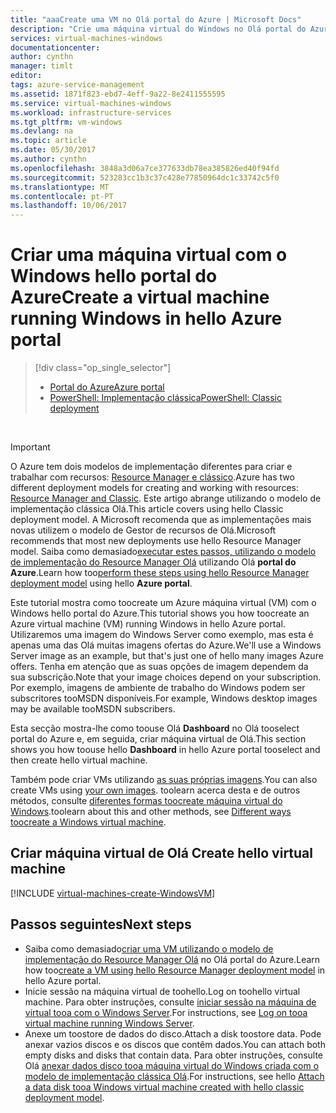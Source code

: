 ```yaml
---
title: "aaaCreate uma VM no Olá portal do Azure | Microsoft Docs"
description: "Crie uma máquina virtual do Windows no Olá portal do Azure."
services: virtual-machines-windows
documentationcenter: 
author: cynthn
manager: timlt
editor: 
tags: azure-service-management
ms.assetid: 1871f823-ebd7-4eff-9a22-8e2411555595
ms.service: virtual-machines-windows
ms.workload: infrastructure-services
ms.tgt_pltfrm: vm-windows
ms.devlang: na
ms.topic: article
ms.date: 05/30/2017
ms.author: cynthn
ms.openlocfilehash: 3848a3d06a7ce377633db78ea385826ed40f94fd
ms.sourcegitcommit: 523283cc1b3c37c428e77850964dc1c33742c5f0
ms.translationtype: MT
ms.contentlocale: pt-PT
ms.lasthandoff: 10/06/2017
---
```

# <a name="create-a-virtual-machine-running-windows-in-hello-azure-portal"></a><span data-ttu-id="555a4-103">Criar uma máquina virtual com o Windows hello portal do Azure</span><span class="sxs-lookup"><span data-stu-id="555a4-103">Create a virtual machine running Windows in hello Azure portal</span></span>
> [!div class="op_single_selector"]
> * [<span data-ttu-id="555a4-104">Portal do Azure</span><span class="sxs-lookup"><span data-stu-id="555a4-104">Azure portal</span></span>](tutorial.md)
> * [<span data-ttu-id="555a4-105">PowerShell: Implementação clássica</span><span class="sxs-lookup"><span data-stu-id="555a4-105">PowerShell: Classic deployment</span></span>](create-powershell.md)
>
>

<br>

> [!IMPORTANT]
> <span data-ttu-id="555a4-106">O Azure tem dois modelos de implementação diferentes para criar e trabalhar com recursos: [Resource Manager e clássico](../../../resource-manager-deployment-model.md).</span><span class="sxs-lookup"><span data-stu-id="555a4-106">Azure has two different deployment models for creating and working with resources: [Resource Manager and Classic](../../../resource-manager-deployment-model.md).</span></span> <span data-ttu-id="555a4-107">Este artigo abrange utilizando o modelo de implementação clássica Olá.</span><span class="sxs-lookup"><span data-stu-id="555a4-107">This article covers using hello Classic deployment model.</span></span> <span data-ttu-id="555a4-108">A Microsoft recomenda que as implementações mais novas utilizem o modelo de Gestor de recursos de Olá.</span><span class="sxs-lookup"><span data-stu-id="555a4-108">Microsoft recommends that most new deployments use hello Resource Manager model.</span></span> <span data-ttu-id="555a4-109">Saiba como demasiado[executar estes passos, utilizando o modelo de implementação do Resource Manager Olá](../../virtual-machines-windows-hero-tutorial.md?toc=%2fazure%2fvirtual-machines%2fwindows%2ftoc.json) utilizando Olá **portal do Azure**.</span><span class="sxs-lookup"><span data-stu-id="555a4-109">Learn how too[perform these steps using hello Resource Manager deployment model](../../virtual-machines-windows-hero-tutorial.md?toc=%2fazure%2fvirtual-machines%2fwindows%2ftoc.json) using hello **Azure portal**.</span></span>

<span data-ttu-id="555a4-110">Este tutorial mostra como toocreate um Azure máquina virtual (VM) com o Windows hello portal do Azure.</span><span class="sxs-lookup"><span data-stu-id="555a4-110">This tutorial shows you how toocreate an Azure virtual machine (VM) running Windows in hello Azure portal.</span></span> <span data-ttu-id="555a4-111">Utilizaremos uma imagem do Windows Server como exemplo, mas esta é apenas uma das Olá muitas imagens ofertas do Azure.</span><span class="sxs-lookup"><span data-stu-id="555a4-111">We'll use a Windows Server image as an example, but that's just one of hello many images Azure offers.</span></span> <span data-ttu-id="555a4-112">Tenha em atenção que as suas opções de imagem dependem da sua subscrição.</span><span class="sxs-lookup"><span data-stu-id="555a4-112">Note that your image choices depend on your subscription.</span></span> <span data-ttu-id="555a4-113">Por exemplo, imagens de ambiente de trabalho do Windows podem ser subscritores tooMSDN disponíveis.</span><span class="sxs-lookup"><span data-stu-id="555a4-113">For example, Windows desktop images may be available tooMSDN subscribers.</span></span>

<span data-ttu-id="555a4-114">Esta secção mostra-lhe como toouse Olá **Dashboard** no Olá tooselect portal do Azure e, em seguida, criar máquina virtual de Olá.</span><span class="sxs-lookup"><span data-stu-id="555a4-114">This section shows you how toouse hello **Dashboard** in hello Azure portal tooselect and then create hello virtual machine.</span></span>

<span data-ttu-id="555a4-115">Também pode criar VMs utilizando [as suas próprias imagens](createupload-vhd.md).</span><span class="sxs-lookup"><span data-stu-id="555a4-115">You can also create VMs using [your own images](createupload-vhd.md).</span></span> <span data-ttu-id="555a4-116">toolearn acerca desta e de outros métodos, consulte [diferentes formas toocreate máquina virtual do Windows](../../virtual-machines-windows-creation-choices.md?toc=%2fazure%2fvirtual-machines%2fwindows%2ftoc.json).</span><span class="sxs-lookup"><span data-stu-id="555a4-116">toolearn about this and other methods, see [Different ways toocreate a Windows virtual machine](../../virtual-machines-windows-creation-choices.md?toc=%2fazure%2fvirtual-machines%2fwindows%2ftoc.json).</span></span>

<!-- 02/27/2017 Video removed as it was based on hello classic portal. -->

## <span data-ttu-id="555a4-117"><a id="createvirtualmachine"></a>Criar máquina virtual de Olá</span><span class="sxs-lookup"><span data-stu-id="555a4-117"><a id="createvirtualmachine"> </a>Create hello virtual machine</span></span>
[!INCLUDE [virtual-machines-create-WindowsVM](../../../../includes/virtual-machines-create-windowsvm.md)]

## <a name="next-steps"></a><span data-ttu-id="555a4-118">Passos seguintes</span><span class="sxs-lookup"><span data-stu-id="555a4-118">Next steps</span></span>
* <span data-ttu-id="555a4-119">Saiba como demasiado[criar uma VM utilizando o modelo de implementação do Resource Manager Olá](../../virtual-machines-windows-hero-tutorial.md?toc=%2fazure%2fvirtual-machines%2fwindows%2ftoc.json) no Olá portal do Azure.</span><span class="sxs-lookup"><span data-stu-id="555a4-119">Learn how too[create a VM using hello Resource Manager deployment model](../../virtual-machines-windows-hero-tutorial.md?toc=%2fazure%2fvirtual-machines%2fwindows%2ftoc.json) in hello Azure portal.</span></span>
* <span data-ttu-id="555a4-120">Inicie sessão na máquina virtual de toohello.</span><span class="sxs-lookup"><span data-stu-id="555a4-120">Log on toohello virtual machine.</span></span> <span data-ttu-id="555a4-121">Para obter instruções, consulte [iniciar sessão na máquina de virtual tooa com o Windows Server](connect-logon.md).</span><span class="sxs-lookup"><span data-stu-id="555a4-121">For instructions, see [Log on tooa virtual machine running Windows Server](connect-logon.md).</span></span>
* <span data-ttu-id="555a4-122">Anexe um toostore de dados do disco.</span><span class="sxs-lookup"><span data-stu-id="555a4-122">Attach a disk toostore data.</span></span> <span data-ttu-id="555a4-123">Pode anexar vazios discos e os discos que contêm dados.</span><span class="sxs-lookup"><span data-stu-id="555a4-123">You can attach both empty disks and disks that contain data.</span></span> <span data-ttu-id="555a4-124">Para obter instruções, consulte Olá [anexar dados disco tooa máquina virtual do Windows criada com o modelo de implementação clássica Olá](attach-disk.md).</span><span class="sxs-lookup"><span data-stu-id="555a4-124">For instructions, see hello [Attach a data disk tooa Windows virtual machine created with hello classic deployment model](attach-disk.md).</span></span>
